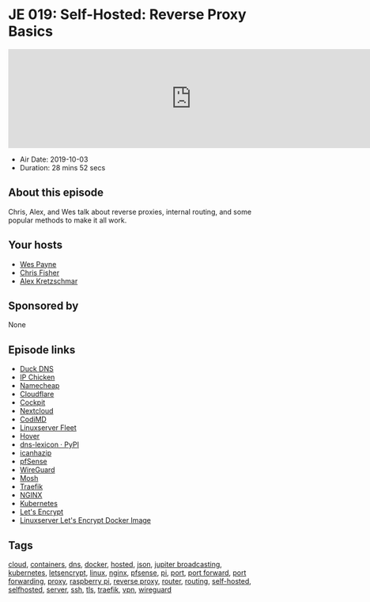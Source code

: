 # JE 019: Self-Hosted: Reverse Proxy Basics

<iframe src="https://player.fireside.fm/v2/WTrMvATU+Z0DeUHr7?theme=dark" width="740" height="200" frameborder="0" scrolling="no"></iframe>

* Air Date: 2019-10-03
* Duration: 28 mins 52 secs

## About this episode

Chris, Alex, and Wes talk about reverse proxies, internal routing, and some popular methods to make it all work.

## Your hosts
* [Wes Payne](https://extras.show/hosts/wes)
* [Chris Fisher](https://extras.show/hosts/chrislas)
* [Alex Kretzschmar](https://extras.show/hosts/alexktz)

## Sponsored by

None



## Episode links

  * [Duck DNS](https://www.duckdns.org/ "Duck DNS")
  * [IP Chicken](https://www.ipchicken.com/ "IP Chicken")
  * [Namecheap](https://www.namecheap.com "Namecheap")
  * [Cloudflare](https://www.cloudflare.com/ "Cloudflare")
  * [Cockpit](https://cockpit-project.org/ "Cockpit")
  * [Nextcloud](https://nextcloud.com/ "Nextcloud")
  * [CodiMD](https://github.com/hackmdio/codimd "CodiMD")
  * [Linuxserver Fleet](https://fleet.linuxserver.io/ "Linuxserver Fleet")
  * [Hover](https://www.hover.com/ "Hover")
  * [dns-lexicon · PyPI](https://pypi.org/project/dns-lexicon/ "dns-lexicon · PyPI")
  * [icanhazip](http://icanhazip.com/ "icanhazip")
  * [pfSense](https://www.pfsense.org/ "pfSense")
  * [WireGuard](https://www.wireguard.com/ "WireGuard")
  * [Mosh](https://mosh.org/ "Mosh")
  * [Traefik](https://traefik.io/ "Traefik")
  * [NGINX](https://www.nginx.com/ "NGINX")
  * [Kubernetes](https://kubernetes.io/ "Kubernetes")
  * [Let's Encrypt](https://letsencrypt.org/ "Let's Encrypt")
  * [Linuxserver Let's Encrypt Docker Image](https://github.com/linuxserver/docker-letsencrypt "Linuxserver Let's Encrypt Docker Image")



## Tags

[cloud](https://extras.show/tags/cloud), [containers](https://extras.show/tags/containers), [dns](https://extras.show/tags/dns), [docker](https://extras.show/tags/docker), [hosted](https://extras.show/tags/hosted), [json](https://extras.show/tags/json), [jupiter broadcasting](https://extras.show/tags/jupiter%20broadcasting), [kubernetes](https://extras.show/tags/kubernetes), [letsencrypt](https://extras.show/tags/letsencrypt), [linux](https://extras.show/tags/linux), [nginx](https://extras.show/tags/nginx), [pfsense](https://extras.show/tags/pfsense), [pi](https://extras.show/tags/pi), [port](https://extras.show/tags/port), [port forward](https://extras.show/tags/port%20forward), [port forwarding](https://extras.show/tags/port%20forwarding), [proxy](https://extras.show/tags/proxy), [raspberry pi](https://extras.show/tags/raspberry%20pi), [reverse proxy](https://extras.show/tags/reverse%20proxy), [router](https://extras.show/tags/router), [routing](https://extras.show/tags/routing), [self-hosted](https://extras.show/tags/self-hosted), [selfhosted](https://extras.show/tags/selfhosted), [server](https://extras.show/tags/server), [ssh](https://extras.show/tags/ssh), [tls](https://extras.show/tags/tls), [traefik](https://extras.show/tags/traefik), [vpn](https://extras.show/tags/vpn), [wireguard](https://extras.show/tags/wireguard)